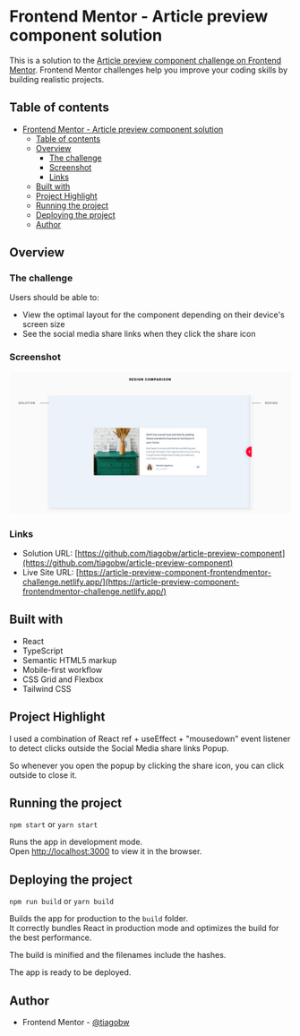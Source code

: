# Frontend Mentor - Article preview component solution

This is a solution to the [Article preview component challenge on Frontend Mentor](https://www.frontendmentor.io/challenges/article-preview-component-dYBN_pYFT). Frontend Mentor challenges help you improve your coding skills by building realistic projects. 

## Table of contents

- [Frontend Mentor - Article preview component solution](#frontend-mentor---article-preview-component-solution)
  - [Table of contents](#table-of-contents)
  - [Overview](#overview)
    - [The challenge](#the-challenge)
    - [Screenshot](#screenshot)
    - [Links](#links)
  - [Built with](#built-with)
  - [Project Highlight](#project-highlight)
  - [Running the project](#running-the-project)
  - [Deploying the project](#deploying-the-project)
  - [Author](#author)

## Overview

### The challenge

Users should be able to:

- View the optimal layout for the component depending on their device's screen size
- See the social media share links when they click the share icon

### Screenshot

![](./screenshot.png)

### Links

- Solution URL: [https://github.com/tiagobw/article-preview-component](https://github.com/tiagobw/article-preview-component)
- Live Site URL: [https://article-preview-component-frontendmentor-challenge.netlify.app/](https://article-preview-component-frontendmentor-challenge.netlify.app/)

## Built with

- React
- TypeScript
- Semantic HTML5 markup
- Mobile-first workflow
- CSS Grid and Flexbox
- Tailwind CSS

## Project Highlight

I used a combination of React ref + useEffect + "mousedown" event listener to detect clicks outside the Social Media share links Popup.

So whenever you open the popup by clicking the share icon, you can click outside to close it.

## Running the project

`npm start` or `yarn start`

Runs the app in development mode.<br>
Open [http://localhost:3000](http://localhost:3000) to view it in the browser.

## Deploying the project

`npm run build` or `yarn build`

Builds the app for production to the `build` folder.<br>
It correctly bundles React in production mode and optimizes the build for the best performance.

The build is minified and the filenames include the hashes.<br>

The app is ready to be deployed.

## Author

- Frontend Mentor - [@tiagobw](https://www.frontendmentor.io/profile/tiagobw)
